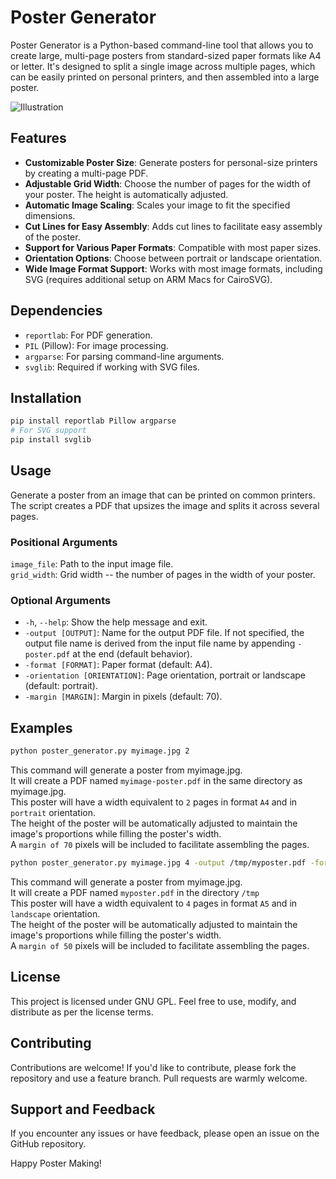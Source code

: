 # Poster Generator

Poster Generator is a Python-based command-line tool that allows you to create large, multi-page posters from standard-sized paper formats like A4 or letter. It's designed to split a single image across multiple pages, which can be easily printed on personal printers, and then assembled into a large poster.

![Illustration](illustration-long.jpg)

## Features

- **Customizable Poster Size**: Generate posters for personal-size printers by creating a multi-page PDF.
- **Adjustable Grid Width**: Choose the number of pages for the width of your poster. The height is automatically adjusted.
- **Automatic Image Scaling**: Scales your image to fit the specified dimensions.
- **Cut Lines for Easy Assembly**: Adds cut lines to facilitate easy assembly of the poster.
- **Support for Various Paper Formats**: Compatible with most paper sizes.
- **Orientation Options**: Choose between portrait or landscape orientation.
- **Wide Image Format Support**: Works with most image formats, including SVG (requires additional setup on ARM Macs for CairoSVG).

## Dependencies

- `reportlab`: For PDF generation.
- `PIL` (Pillow): For image processing.
- `argparse`: For parsing command-line arguments.
- `svglib`: Required if working with SVG files.

## Installation

```bash
pip install reportlab Pillow argparse
# For SVG support
pip install svglib
```

## Usage

Generate a poster from an image that can be printed on common printers. The script creates a PDF that upsizes the image and splits it across several pages.

### Positional Arguments
`image_file`: Path to the input image file.  
`grid_width`: Grid width -- the number of pages in the width of your poster.

### Optional Arguments
- `-h`, `--help`: Show the help message and exit.  
- `-output [OUTPUT]`: Name for the output PDF file. If not specified, the output file name is derived from the input file name by appending `-poster.pdf` at the end (default behavior).  
- `-format [FORMAT]`: Paper format (default: A4).  
- `-orientation [ORIENTATION]`: Page orientation, portrait or landscape (default: portrait).  
- `-margin [MARGIN]`: Margin in pixels (default: 70).  

## Examples
```bash
python poster_generator.py myimage.jpg 2
```
This command will generate a poster from myimage.jpg.  
It will create a PDF named `myimage-poster.pdf` in the same directory as myimage.jpg.  
This poster will have a width equivalent to `2` pages in format `A4` and in `portrait` orientation.  
The height of the poster will be automatically adjusted to maintain the image's proportions while filling the poster's width.  
A `margin of 70` pixels will be included to facilitate assembling the pages. 

```bash
python poster_generator.py myimage.jpg 4 -output /tmp/myposter.pdf -format A5 -orientation landscape -margin 50
```
This command will generate a poster from myimage.jpg.  
It will create a PDF named `myposter.pdf` in the directory `/tmp`   
This poster will have a width equivalent to `4` pages in format `A5` and in `landscape` orientation.  
The height of the poster will be automatically adjusted to maintain the image's proportions while filling the poster's width.  
A `margin of 50` pixels will be included to facilitate assembling the pages.

## License

This project is licensed under GNU GPL. Feel free to use, modify, and distribute as per the license terms.

## Contributing

Contributions are welcome! If you'd like to contribute, please fork the repository and use a feature branch. Pull requests are warmly welcome.

## Support and Feedback

If you encounter any issues or have feedback, please open an issue on the GitHub repository.

Happy Poster Making!
